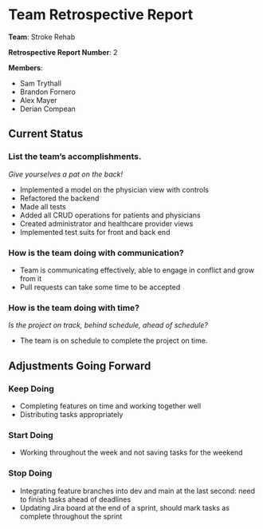# **Team Retrospective Report**

**Team**: Stroke Rehab

**Retrospective Report Number**: 2

**Members**: 

* Sam Trythall  
* Brandon Fornero  
* Alex Mayer  
* Derian Compean

## **Current Status**

### **List the team’s accomplishments.**

*Give yourselves a pat on the back\!* 

* Implemented a model on the physician view with controls  
* Refactored the backend  
* Made all tests  
* Added all CRUD operations for patients and physicians  
* Created administrator and healthcare provider views  
* Implemented test suits for front and back end

### **How is the team doing with communication?**

* Team is communicating effectively, able to engage in conflict and grow from it  
* Pull requests can take some time to be accepted

### **How is the team doing with time?**

*Is the project on track, behind schedule, ahead of schedule?*

* The team is on schedule to complete the project on time.  
  


## **Adjustments Going Forward**

### **Keep Doing**

* Completing features on time and working together well  
* Distributing tasks appropriately

### **Start Doing**

* Working throughout the week and not saving tasks for the weekend

### **Stop Doing**

* Integrating feature branches into dev and main at the last second: need to finish tasks ahead of deadlines  
* Updating Jira board at the end of a sprint, should mark tasks as complete throughout the sprint